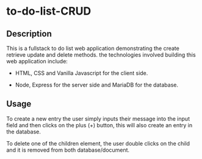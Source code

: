 # to-do-list-CRUD

## Description

This is a fullstack to do list web application demonstrating the create retrieve update and delete methods.
the technologies involved building this web application include: 

+ HTML, CSS and Vanilla Javascript for the client side.

+ Node, Express for the server side and MariaDB for the database.

## Usage

To create a new entry the user simply inputs their message into the input field and then clicks on the plus (+) button, this will also create an entry in the database.

To delete one of the children element, the user double clicks on the child and it is removed from both database/document.